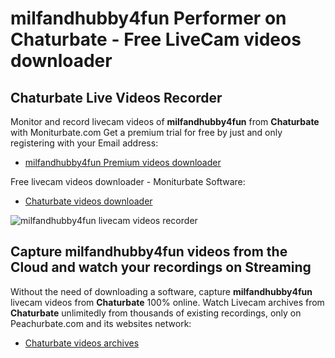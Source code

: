 # milfandhubby4fun Performer on Chaturbate - Free LiveCam videos downloader

## Chaturbate Live Videos Recorder

Monitor and record livecam videos of **milfandhubby4fun** from **Chaturbate** with Moniturbate.com
Get a premium trial for free by just and only registering with your Email address:
* [milfandhubby4fun Premium videos downloader](https://moniturbate.com/request-demo-licence-key.html)

Free livecam videos downloader - Moniturbate Software:
* [Chaturbate videos downloader](https://moniturbate.com/moniturbate-download-software.html)

![milfandhubby4fun livecam videos recorder](https://peachurnet.com/templates/moniturbate-software.png)


## Capture milfandhubby4fun videos from the Cloud and watch your recordings on Streaming

Without the need of downloading a software, capture **milfandhubby4fun** livecam videos from **Chaturbate** 100% online.
Watch Livecam archives from **Chaturbate** unlimitedly from thousands of existing recordings, only on Peachurbate.com and its websites network:
* [Chaturbate videos archives](https://peachurnet.com/)